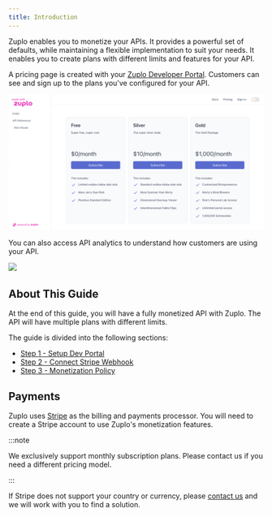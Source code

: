 ```yaml
---
title: Introduction
---
```


Zuplo enables you to monetize your APIs. It provides a powerful set of defaults,
while maintaining a flexible implementation to suit your needs. It enables you
to create plans with different limits and features for your API.

A pricing page is created with your
[Zuplo Developer Portal](/docs/articles/developer-portal.md). Customers can see
and sign up to the plans you've configured for your API.

![Pricing Table](../../public/media/monetization-dev-portal-setup/image.png)

You can also access API analytics to understand how customers are using your
API.

![](https://cdn.zuplo.com/assets/353fb3d5-f019-443b-92d6-a4127814b1f0.png)

## About This Guide

At the end of this guide, you will have a fully monetized API with Zuplo. The
API will have multiple plans with different limits.

The guide is divided into the following sections:

- [Step 1 - Setup Dev Portal](/docs/articles/monetization-dev-portal-setup.md)
- [Step 2 - Connect Stripe Webhook](/docs/articles/monetization-webhook-setup.md)
- [Step 3 - Monetization Policy](/docs/articles/monetization-policy-setup.md)

## Payments

Zuplo uses [Stripe](https://stripe.com) as the billing and payments processor.
You will need to create a Stripe account to use Zuplo's monetization features.

:::note

We exclusively support monthly subscription plans. Please contact us if you need
a different pricing model.

:::

<Callout type="caution" title="Countries and currencies support" >If Stripe does
not support your country or currency, please
[contact us](https://discord.zuplo.com) and we will work with you to find a
solution. </Callout>
